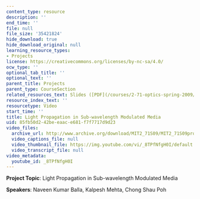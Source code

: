 ```yaml
---
content_type: resource
description: ''
end_time: ''
file: null
file_size: '35421824'
hide_download: true
hide_download_original: null
learning_resource_types:
- Projects
license: https://creativecommons.org/licenses/by-nc-sa/4.0/
ocw_type: ''
optional_tab_title: ''
optional_text: ''
parent_title: Projects
parent_type: CourseSection
related_resources_text: Slides ([PDF](/courses/2-71-optics-spring-2009/resources/mit2_71s09_sw08))
resource_index_text: ''
resourcetype: Video
start_time: ''
title: Light Propagation in Sub-wavelength Modulated Media
uid: 85fb50d2-42be-eaac-e681-f7f7717d9d23
video_files:
  archive_url: http://www.archive.org/download/MIT2_71S09/MIT2_71S09proj8_300k.mp4
  video_captions_file: null
  video_thumbnail_file: https://img.youtube.com/vi/_8TPfNfgH0I/default.jpg
  video_transcript_file: null
video_metadata:
  youtube_id: _8TPfNfgH0I
---
```


**Project Topic**: Light Propagation in Sub-wavelength Modulated Media

**Speakers**: Naveen Kumar Balla, Kalpesh Mehta, Chong Shau Poh

